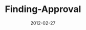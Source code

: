 ---
layout: music 
title: "Finding-Approval"
series: "A Place at the Table"
date: 2012-02-27 
description: "Brian Tome talks about our need for approval."
audio: "http://www.crossroads.net/players/media/hq/placeatthetable_03.mp3"
audio-duration: "37:54"
---